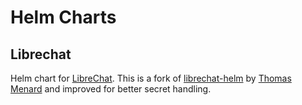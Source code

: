 # Helm Charts

## Librechat
Helm chart for [LibreChat](https://github.com/danny-avila/LibreChat).
This is a fork of [librechat-helm](https://gitlab.com/menardorama/librechat-helm) by [Thomas Menard](https://gitlab.com/menardorama/) and improved for better secret handling.
